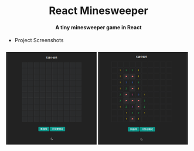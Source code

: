 <h1 align="center">
  React Minesweeper
</h1>
<h4 align="center">A tiny minesweeper game in React</h4>

- Project Screenshots

<img src="/media/minesweeper.png" width="49%" >
<img src="/media/minesweeper-win.png" width="48.6%" style="margin-top:10px">
